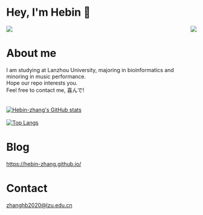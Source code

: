 # Hey, I'm Hebin 👋
<p>
  <a href="https://count.getloli.com/"><img src="https://count.getloli.com/get/@:Hebin-zhang"></a>
  <img src="https://weather-icon.journeyad.repl.co/@lanzhou?v=1" align="right">
</p>

# About me
I am studying at Lanzhou University, majoring in bioinformatics and minoring in music performance.<br>
Hope our repo interests you.<br>
Feel free to contact me, 喜んで!<br>
<br>
<br>
[![Hebin-zhang's GitHub stats](https://github-readme-stats.vercel.app/api?username=Hebin-zhang&count_private=true)](https://github.com/Hebin-zhang)
<br>
<br>
[![Top Langs](https://github-readme-stats.vercel.app/api/top-langs/?username=Hebin-zhang&layout=compact&count_private=true)](https://github.com/Hebin-zhang)

# Blog
https://hebin-zhang.github.io/
<br>
# Contact
<zhanghb2020@lzu.edu.cn>
<br>
